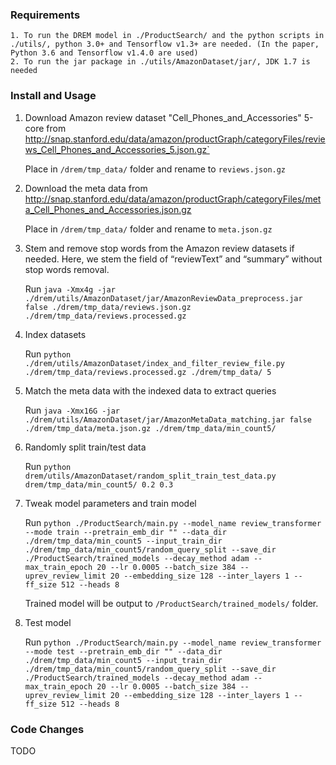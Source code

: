 ### Requirements
    1. To run the DREM model in ./ProductSearch/ and the python scripts in ./utils/, python 3.0+ and Tensorflow v1.3+ are needed. (In the paper, Python 3.6 and Tensorflow v1.4.0 are used)
    2. To run the jar package in ./utils/AmazonDataset/jar/, JDK 1.7 is needed


### Install and Usage

1. Download Amazon review dataset "Cell_Phones_and_Accessories" 5-core from http://snap.stanford.edu/data/amazon/productGraph/categoryFiles/reviews_Cell_Phones_and_Accessories_5.json.gz`

    Place in `/drem/tmp_data/` folder and rename to `reviews.json.gz`

2. Download the meta data from http://snap.stanford.edu/data/amazon/productGraph/categoryFiles/meta_Cell_Phones_and_Accessories.json.gz

    Place in `/drem/tmp_data/` folder and rename to `meta.json.gz`

3. Stem and remove stop words from the Amazon review datasets if needed. Here, we stem the field of “reviewText” and “summary” without stop words removal.

	Run `java -Xmx4g -jar ./drem/utils/AmazonDataset/jar/AmazonReviewData_preprocess.jar false ./drem/tmp_data/reviews.json.gz ./drem/tmp_data/reviews.processed.gz`

4. Index datasets

	Run `python ./drem/utils/AmazonDataset/index_and_filter_review_file.py ./drem/tmp_data/reviews.processed.gz ./drem/tmp_data/ 5`

5. Match the meta data with the indexed data to extract queries

	Run `java -Xmx16G -jar ./drem/utils/AmazonDataset/jar/AmazonMetaData_matching.jar false ./drem/tmp_data/meta.json.gz ./drem/tmp_data/min_count5/`
	
6. Randomly split train/test data

	Run `python drem/utils/AmazonDataset/random_split_train_test_data.py drem/tmp_data/min_count5/ 0.2 0.3`

7. Tweak model parameters and train model

	Run `python ./ProductSearch/main.py --model_name review_transformer --mode train --pretrain_emb_dir "" --data_dir ./drem/tmp_data/min_count5 --input_train_dir ./drem/tmp_data/min_count5/random_query_split --save_dir ./ProductSearch/trained_models --decay_method adam --max_train_epoch 20 --lr 0.0005 --batch_size 384 --uprev_review_limit 20 --embedding_size 128 --inter_layers 1 --ff_size 512 --heads 8`

    Trained model will be output to `/ProductSearch/trained_models/` folder.

8. Test model

	Run `python ./ProductSearch/main.py --model_name review_transformer --mode test --pretrain_emb_dir "" --data_dir ./drem/tmp_data/min_count5 --input_train_dir ./drem/tmp_data/min_count5/random_query_split --save_dir ./ProductSearch/trained_models --decay_method adam --max_train_epoch 20 --lr 0.0005 --batch_size 384 --uprev_review_limit 20 --embedding_size 128 --inter_layers 1 --ff_size 512 --heads 8`


### Code Changes

TODO